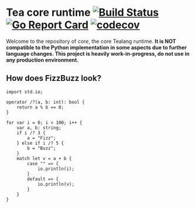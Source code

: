 # Tea core runtime [![Build Status](https://travis-ci.org/tealang/core.svg?branch=master)](https://travis-ci.org/tealang/core) [![Go Report Card](https://goreportcard.com/badge/github.com/tealang/core)](https://goreportcard.com/report/github.com/tealang/core)  [![codecov](https://codecov.io/gh/tealang/core/branch/master/graph/badge.svg)](https://codecov.io/gh/tealang/core)

Welcome to the repository of *core*, the core Tealang runtime. **It is NOT compatible to the Python implementation in some aspects due to further language changes. This project is heavily work-in-progress, do not use in any production environment.**

## How does FizzBuzz look?
```tea
import std.io;

operator /?(a, b: int): bool {
    return a % b == 0;
}

for var i = 0; i < 100; i++ {
    var a, b: string;
    if i /? 3 {
        a = "Fizz";
    } else if i /? 5 {
        b = "Buzz";
    }
    match let v = a + b {
        case "" => {
            io.println(i);
        }
        default => {
            io.println(v);
        }
    }
}
```
